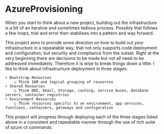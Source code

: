 # AzureProvisioning
When you start to think about a new project, building out the infrastructure is a bit of an iterative and sometimes tedious process.  Possibly that follows a few loops, trial and error then stabilises into a pattern and way forward.  

This project aims to provide some direction on how to build out your infrastructure in a repeatable way, that not only supports code deployment and configuration, but security and compliance from the outset.  Right at the very beginning there are decisions to be made but not all need to be addressed immediately.  Therefore it is wise to break things down a little.  I like to think about infrastructure deployment in three stages:

	• Bootstrap Resources
		○ Think IAM and logical grouping of resources
	• Shared Resources
		○ Think DNS, Email, Storage, caching, service buses, database servers, container registries
	• Environment Resources
		○ Think resources specific to an environment, app services, functions, containers, gateways and configuration

This project will progress through deploying each of the three stages listed above in a consistent and repeatable manner through the use of rich suite of azure cli commands. 
